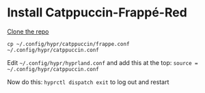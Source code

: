 # Install Catppuccin-Frappé-Red
<a href="https://github.com/catppuccin/hyprland" target="_BLANK">Clone the repo</a>

`cp ~/.config/hypr/catppuccin/frappe.conf ~/.config/hypr/catppuccin.conf`

Edit `~/.config/hypr/hyprland.conf` and add this at the top:
`source = ~/.config/hypr/catppuccin.conf`

Now do this: 
`hyprctl dispatch exit`
to log out and restart
